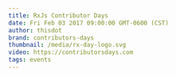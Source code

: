 ```yaml
---
title: RxJs Contributor Days
date: Fri Feb 03 2017 09:00:00 GMT-0600 (CST)
author: thisdot
brand: contributors-days
thumbnail: /media/rx-day-logo.svg
video: https://contributorsdays.com
tags: events
---
```

